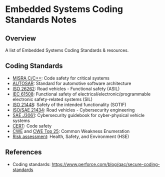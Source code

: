 # Embedded Systems Coding Standards Notes

## Overview

A list of Embedded Systems Coding Standards & resources.

## Coding Standards 

- [MISRA C/C++](https://misra.org.uk/): Code safety for critical systems
- [AUTOSAR](https://www.autosar.org/): Standard for automotive software architecture
- [ISO 26262](https://www.iso.org/standard/43464.html): Road vehicles - Functional safety (ASIL)
- [IEC 61508](https://www.iec.ch/functionalsafety): Functional safety of electrical/electronic/programmable electronic safety-related systems (SIL)
- [ISO 21448](https://www.iso.org/standard/70939.html): Safety of the intended functionality (SOTIF)
- [ISO/SAE 21434](https://www.iso.org/standard/70918.html): Road vehicles - Cybersecurity engineering
- [SAE J3061](https://www.sae.org/standards/content/j3061_201601/): Cybersecurity guidebook for cyber-physical vehicle systems
- [CERT](https://www.sei.cmu.edu/about/divisions/cert/): Code safety
- [CWE](https://cwe.mitre.org/) and [CWE Top 25](https://cwe.mitre.org/top25/): Common Weakness Enumeration
- [Risk assessment](https://www.hse.gov.uk/risk/): Health, Safety, and Environment (HSE)

## References

- Coding standards: https://www.perforce.com/blog/qac/secure-coding-standards
